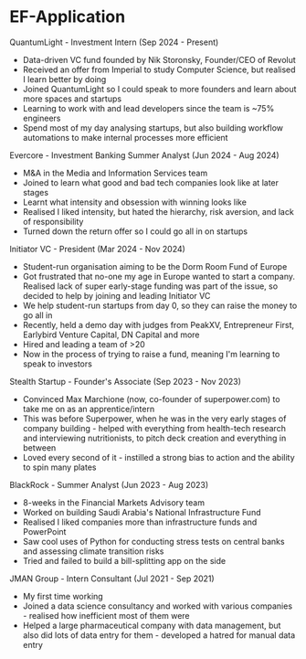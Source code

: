 # EF-Application

QuantumLight - Investment Intern (Sep 2024 - Present)
- Data-driven VC fund founded by Nik Storonsky, Founder/CEO of Revolut
- Received an offer from Imperial to study Computer Science, but realised I learn better by doing
- Joined QuantumLight so I could speak to more founders and learn about more spaces and startups
- Learning to work with and lead developers since the team is ~75% engineers
- Spend most of my day analysing startups, but also building workflow automations to make internal processes more efficient

Evercore - Investment Banking Summer Analyst (Jun 2024 - Aug 2024)
- M&A in the Media and Information Services team
- Joined to learn what good and bad tech companies look like at later stages
- Learnt what intensity and obsession with winning looks like
- Realised I liked intensity, but hated the hierarchy, risk aversion, and lack of responsibility
- Turned down the return offer so I could go all in on startups

Initiator VC - President (Mar 2024 - Nov 2024)
- Student-run organisation aiming to be the Dorm Room Fund of Europe
- Got frustrated that no-one my age in Europe wanted to start a company. Realised lack of super early-stage funding was part of the issue, so decided to help by joining and leading Initiator VC
- We help student-run startups from day 0, so they can raise the money to go all in
- Recently, held a demo day with judges from PeakXV, Entrepreneur First, Earlybird Venture Capital, DN Capital and more
- Hired and leading a team of >20
- Now in the process of trying to raise a fund, meaning I'm learning to speak to investors

Stealth Startup - Founder's Associate (Sep 2023 - Nov 2023)
- Convinced Max Marchione (now, co-founder of superpower.com) to take me on as an apprentice/intern
- This was before Superpower, when he was in the very early stages of company building - helped with everything from health-tech research and interviewing nutritionists, to pitch deck creation and everything in between
- Loved every second of it - instilled a strong bias to action and the ability to spin many plates

BlackRock - Summer Analyst (Jun 2023 - Aug 2023)
- 8-weeks in the Financial Markets Advisory team
- Worked on building Saudi Arabia's National Infrastructure Fund
- Realised I liked companies more than infrastructure funds and PowerPoint
- Saw cool uses of Python for conducting stress tests on central banks and assessing climate transition risks
- Tried and failed to build a bill-splitting app on the side

JMAN Group - Intern Consultant (Jul 2021 - Sep 2021)
- My first time working
- Joined a data science consultancy and worked with various companies - realised how inefficient most of them were
- Helped a large pharmaceutical company with data management, but also did lots of data entry for them - developed a hatred for manual data entry



